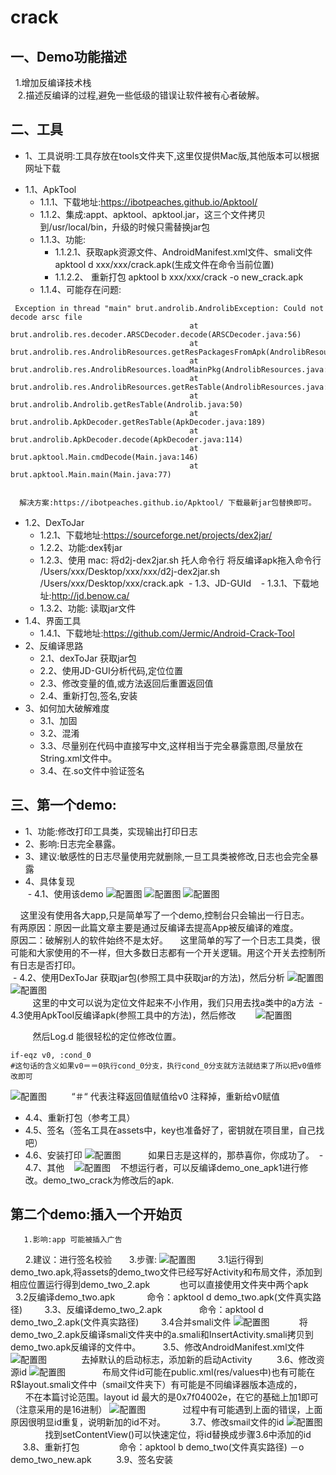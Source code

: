 # crack
一、Demo功能描述
-------
    1.增加反编译技术栈<br>
    2.描述反编译的过程,避免一些低级的错误让软件被有心者破解。<br>

二、工具
-------
  * 1、工具说明:工具存放在tools文件夹下,这里仅提供Mac版,其他版本可以根据网址下载
  - 1.1、ApkTool
    - 1.1.1、下载地址:https://ibotpeaches.github.io/Apktool/
    - 1.1.2、集成:appt、apktool、apktool.jar，这三个文件拷贝到/usr/local/bin，升级的时候只需替换jar包
    - 1.1.3、功能:
      + 1.1.2.1、获取apk资源文件、AndroidManifest.xml文件、smali文件
                 apktool d xxx/xxx/crack.apk(生成文件在命令当前位置)
      + 1.1.2.2、 重新打包
                        apktool b xxx/xxx/crack -o new_crack.apk<br>
    - 1.1.4、可能存在问题:<br>
    
<pre><code> Exception in thread "main" brut.androlib.AndrolibException: Could not decode arsc file
                                      	at brut.androlib.res.decoder.ARSCDecoder.decode(ARSCDecoder.java:56)
                                      	at brut.androlib.res.AndrolibResources.getResPackagesFromApk(AndrolibResources.java:491)
                                      	at brut.androlib.res.AndrolibResources.loadMainPkg(AndrolibResources.java:74)
                                      	at brut.androlib.res.AndrolibResources.getResTable(AndrolibResources.java:66)
                                      	at brut.androlib.Androlib.getResTable(Androlib.java:50)
                                      	at brut.androlib.ApkDecoder.getResTable(ApkDecoder.java:189)
                                      	at brut.androlib.ApkDecoder.decode(ApkDecoder.java:114)
                                      	at brut.apktool.Main.cmdDecode(Main.java:146)
                                      	at brut.apktool.Main.main(Main.java:77) 
                                        </code></pre>
                                                                            
                                        
      解决方案:https://ibotpeaches.github.io/Apktool/ 下载最新jar包替换即可。

  - 1.2、DexToJar<br>
    - 1.2.1、下载地址:https://sourceforge.net/projects/dex2jar/
    - 1.2.2、功能:dex转jar
    - 1.2.3、使用
             mac: 将d2j-dex2jar.sh 托人命令行 将反编译apk拖入命令行<br>
              /Users/xxx/Desktop/xxx/xxx/d2j-dex2jar.sh /Users/xxx/Desktop/xxx/crack.apk
  - 1.3、JD-GUId
    - 1.3.1、下载地址:http://jd.benow.ca/
    - 1.3.2、功能: 读取jar文件
  - 1.4、界面工具
    - 1.4.1、下载地址:https://github.com/Jermic/Android-Crack-Tool
  - 2、反编译思路
    - 2.1、dexToJar 获取jar包
    - 2.2、使用JD-GUI分析代码,定位位置
    - 2.3、修改变量的值,或方法返回后重置返回值
    - 2.4、重新打包,签名,安装
  - 3、如何加大破解难度
    - 3.1、加固
    - 3.2、混淆
    - 3.3、尽量别在代码中直接写中文,这样相当于完全暴露意图,尽量放在String.xml文件中。
    - 3.4、在.so文件中验证签名


三、第一个demo:
-----
 * 1、功能:修改打印工具类，实现输出打印日志
 * 2、影响:日志完全暴露。
 * 3、建议:敏感性的日志尽量使用完就删除,一旦工具类被修改,日志也会完全暴露
 * 4、具体复现<br>
  - 4.1、使用该demo
          ![配置图](https://github.com/onlybeyond/crack/blob/master/app/assets/picture/demo_one1.png)
          ![配置图](https://github.com/onlybeyond/crack/blob/master/app/assets/picture/demo_one2.png)
          ![配置图](https://github.com/onlybeyond/crack/blob/master/app/assets/picture/demo_one3.png)
     
     这里没有使用各大app,只是简单写了一个demo,控制台只会输出一行日志。
     有两原因：原因一此篇文章主要是通过反编译去提高App被反编译的难度。<br>
     原因二：破解别人的软件始终不是太好。
     这里简单的写了一个日志工具类，很可能和大家使用的不一样，但大多数日志都有一个开关逻辑。用这个开关去控制所有日志是否打印。<br>
  - 4.2、使用DexToJar 获取jar包(参照工具中获取jar的方法)，然后分析
          ![配置图](https://github.com/onlybeyond/crack/blob/master/app/assets/picture/demo_one8.png)
          ![配置图](https://github.com/onlybeyond/crack/blob/master/app/assets/picture/demo_one10.png)        
          这里的中文可以说为定位文件起来不小作用，我们只用去找a类中的a方法
  - 4.3使用ApkTool反编译apk(参照工具中的方法)，然后修改
        ![配置图](https://github.com/onlybeyond/crack/blob/master/app/assets/picture/demo_one6.png)

          然后Log.d 能很轻松的定位修改位置。
          <pre><code>if-eqz v0, :cond_0  #这句话的含义如果v0＝＝0执行cond_0分支，执行cond_0分支就方法就结束了所以把v0值修改即可</code></pre>
          ![配置图](https://github.com/onlybeyond/crack/blob/master/app/assets/picture/demo_one9.png)
          “＃“ 代表注释返回值赋值给v0 注释掉，重新给v0赋值
  - 4.4、重新打包（参考工具）
  - 4.5、签名（签名工具在assets中，key也准备好了，密钥就在项目里，自己找吧）
  - 4.6、安装打印
          ![配置图](https://github.com/onlybeyond/crack/blob/master/app/assets/picture/demo_one7.png)
           如果日志是这样的，那恭喜你，你成功了。
  - 4.7、其他
    ![配置图](https://github.com/onlybeyond/crack/blob/master/app/assets/picture/demo_one11.png)
    不想运行者，可以反编译demo_one_apk1进行修改。demo_two_crack为修改后的apk.


 第二个demo:插入一个开始页
 -------
       1.影响:app 可能被插入广告
       2.建议：进行签名校验
       3.步骤:
           ![配置图](https://github.com/onlybeyond/crack/blob/master/app/assets/picture/demo_two8.png)
         3.1运行得到demo_two.apk,将assets的demo_two文件已经写好Activity和布局文件，添加到相应位置运行得到demo_two_2.apk
            也可以直接使用文件夹中两个apk
         3.2反编译demo_two.apk
             命令：apktool d demo_two.apk(文件真实路径)
         3.3、反编译demo_two_2.apk
                命令：apktool d demo_two_2.apk(文件真实路径)
         3.4合并smali文件
            ![配置图](https://github.com/onlybeyond/crack/blob/master/app/assets/picture/demo_two9.png)
            将demo_two_2.apk反编译smali文件夹中的a.smali和InsertActivity.smali拷贝到demo_two.apk反编译的文件中。
         3.5、修改AndroidManifest.xml文件
              ![配置图](https://github.com/onlybeyond/crack/blob/master/app/assets/picture/demo_two9.png)
              去掉默认的启动标志，添加新的启动Activity
          3.6、修改资源id
               ![配置图](https://github.com/onlybeyond/crack/blob/master/app/assets/picture/demo_two10.png)
               布局文件id可能在public.xml(res/values中)也有可能在R$layout.smali文件中（smail文件夹下）有可能是不同编译器版本造成的，
               不在本篇讨论范围。layout id 最大的是0x7f04002e，在它的基础上加1即可（注意采用的是16进制）
               ![配置图](https://github.com/onlybeyond/crack/blob/master/app/assets/picture/demo_two10.png)
               过程中有可能遇到上面的错误，上面原因很明显id重复，说明新加的id不对。
          3.7、修改smail文件的id
               ![配置图](https://github.com/onlybeyond/crack/blob/master/app/assets/picture/demo_two11.png)
               找到setContentView()可以快速定位，将id替换成步骤3.6中添加的id
          3.8、重新打包
                命令：apktool b  demo_two(文件真实路径) －o demo_two_new.apk
          3.9、签名安装




